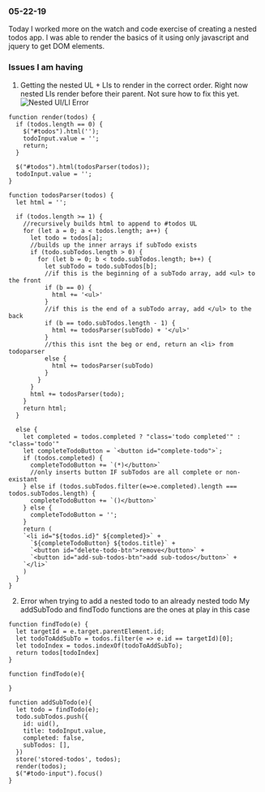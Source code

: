 ### 05-22-19
Today I worked more on the watch and code exercise of creating a nested todos app. I was able to render the basics of it using only javascript and jquery to get DOM elements.

### Issues I am having
1. Getting the nested UL + LIs to render in the correct order.
Right now nested LIs render before their parent. Not sure how to fix this yet.
![Nested UI/LI Error](https://github.com/jordanvidrine/coding-journey/blob/master/Daily%20Logs/filesnested-todos-example.png)
```
function render(todos) {
  if (todos.length == 0) {
    $("#todos").html('');
    todoInput.value = '';
    return;
  }

  $("#todos").html(todosParser(todos));
  todoInput.value = '';
}

function todosParser(todos) {
  let html = '';

  if (todos.length >= 1) {
    //recursively builds html to append to #todos UL
    for (let a = 0; a < todos.length; a++) {
      let todo = todos[a];
      //builds up the inner arrays if subTodo exists
      if (todo.subTodos.length > 0) {
        for (let b = 0; b < todo.subTodos.length; b++) {
          let subTodo = todo.subTodos[b];
          //if this is the beginning of a subTodo array, add <ul> to the front
          if (b == 0) {
            html += '<ul>'
          }
          //if this is the end of a subTodo array, add </ul> to the back
          if (b == todo.subTodos.length - 1) {
            html += todosParser(subTodo) + '</ul>'
          }
          //this this isnt the beg or end, return an <li> from todoparser
          else {
            html += todosParser(subTodo)
          }
        }
      }
      html += todosParser(todo);
    }
    return html;
  }

  else {
    let completed = todos.completed ? "class='todo completed'" : "class='todo'"
    let completeTodoButton = `<button id="complete-todo">`;
    if (todos.completed) {
      completeTodoButton += `(*)</button>`
      //only inserts button IF subTodos are all complete or non-existant
    } else if (todos.subTodos.filter(e=>e.completed).length === todos.subTodos.length) {
      completeTodoButton += `()</button>`
    } else {
      completeTodoButton = '';
    }
    return (
    `<li id="${todos.id}" ${completed}>` +
      `${completeTodoButton} ${todos.title}` +
      `<button id="delete-todo-btn">remove</button>` +
      `<button id="add-sub-todos-btn">add sub-todos</button>` +
    `</li>`
    )
  }
}
```
2. Error when trying to add a nested todo to an already nested todo
My addSubTodo and findTodo functions are the ones at play in this case
```
function findTodo(e) {
  let targetId = e.target.parentElement.id;
  let todoToAddSubTo = todos.filter(e => e.id == targetId)[0];
  let todoIndex = todos.indexOf(todoToAddSubTo);
  return todos[todoIndex]
}

function findTodo(e){

}

function addSubTodo(e){
  let todo = findTodo(e);
  todo.subTodos.push({
    id: uid(),
    title: todoInput.value,
    completed: false,
    subTodos: [],
  })
  store('stored-todos', todos);
  render(todos);
  $("#todo-input").focus()
}
```
